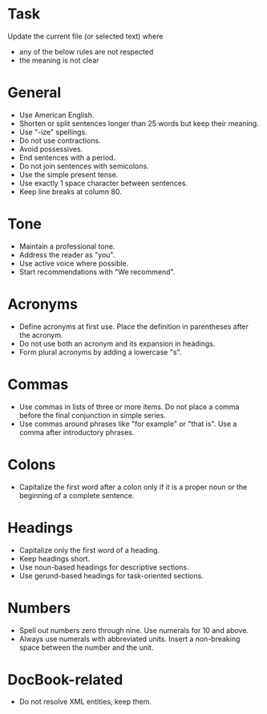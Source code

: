 # Task
Update the current file (or selected text) where
* any of the below rules are not respected
* the meaning is not clear

# General
* Use American English.
* Shorten or split sentences longer than 25 words but keep their meaning.
* Use "-ize" spellings.
* Do not use contractions.
* Avoid possessives.
* End sentences with a period.
* Do not join sentences with semicolons.
* Use the simple present tense.
* Use exactly 1 space character between sentences.
* Keep line breaks at column 80.

# Tone
* Maintain a professional tone.
* Address the reader as "you".
* Use active voice where possible.
* Start recommendations with "We recommend".

# Acronyms
* Define acronyms at first use. Place the definition in parentheses after the acronym.
* Do not use both an acronym and its expansion in headings.
* Form plural acronyms by adding a lowercase "s".

# Commas
* Use commas in lists of three or more items. Do not place a comma before the final conjunction in simple series.
* Use commas around phrases like "for example" or "that is".  Use a comma after introductory phrases.

# Colons
* Capitalize the first word after a colon only if it is a proper noun or the beginning of a complete sentence.

# Headings
* Capitalize only the first word of a heading.
* Keep headings short.
* Use noun-based headings for descriptive sections.
* Use gerund-based headings for task-oriented sections.

# Numbers
* Spell out numbers zero through nine. Use numerals for 10 and above.
* Always use numerals with abbreviated units. Insert a non-breaking space between the number and the unit.

# DocBook-related
* Do not resolve XML entities, keep them.
